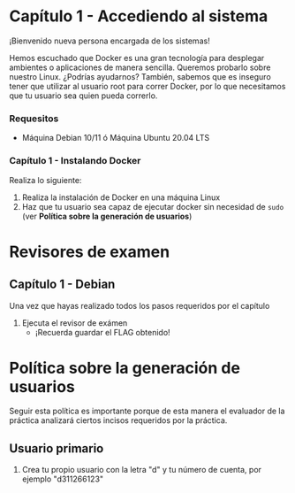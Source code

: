 # Capítulo 1 - Accediendo al sistema

¡Bienvenido nueva persona encargada de los sistemas!

Hemos escuchado que Docker es una gran tecnología para desplegar ambientes o aplicaciones de manera sencilla. Queremos probarlo sobre nuestro Linux. ¿Podrías ayudarnos?
También, sabemos que es inseguro tener que utilizar al usuario root para correr Docker, por lo que necesitamos que tu usuario sea quien pueda correrlo.

### Requesitos
+ Máquina Debian 10/11 ó Máquina Ubuntu 20.04 LTS

### Capítulo 1 - Instalando Docker
Realiza lo siguiente:
1. Realiza la instalación de Docker en una máquina Linux
1. Haz que tu usuario sea capaz de ejecutar docker sin necesidad de `sudo` (ver **Política sobre la generación de usuarios**)

# Revisores de examen

## Capítulo 1 - Debian
Una vez que hayas realizado todos los pasos requeridos por el capítulo
1. Ejecuta el revisor de exámen
	- ¡Recuerda guardar el FLAG obtenido!


# Política sobre la generación de usuarios
Seguir esta política es importante porque de esta manera el evaluador de la práctica analizará ciertos incisos requeridos por la práctica.

## Usuario primario
1. Crea tu propio usuario con la letra "d" y tu número de cuenta, por ejemplo "d311266123"